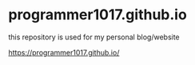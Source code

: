 # programmer1017.github.io

this repository is used for my personal blog/website

https://programmer1017.github.io/
